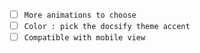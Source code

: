 - [ ] `More animations to choose`
- [ ] `Color : pick the docsify theme accent`
- [ ] `Compatible with mobile view`
